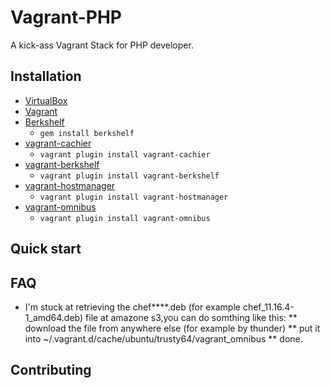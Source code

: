 # Vagrant-PHP

A kick-ass Vagrant Stack for PHP developer.


## Installation

* [VirtualBox](https://www.virtualbox.org)
* [Vagrant](http://vagrantup.com)
* [Berkshelf](http://berkshelf.com)
  * `gem install berkshelf`
* [vagrant-cachier](https://github.com/fgrehm/vagrant-cachier)
  * `vagrant plugin install vagrant-cachier`
* [vagrant-berkshelf](https://github.com/riotgames/vagrant-berkshelf)
  * `vagrant plugin install vagrant-berkshelf`
* [vagrant-hostmanager](https://github.com/smdahlen/vagrant-hostmanager)
  * `vagrant plugin install vagrant-hostmanager`
* [vagrant-omnibus](https://github.com/schisamo/vagrant-omnibus)
  * `vagrant plugin install vagrant-omnibus`


## Quick start

## FAQ

* I'm stuck at retrieving the chef****.deb (for example chef_11.16.4-1_amd64.deb) file at amazone s3,you can do somthing like this:
** download the file from anywhere else (for example by thunder)
** put it into ~/.vagrant.d/cache/ubuntu/trusty64/vagrant_omnibus
** done.

## Contributing


